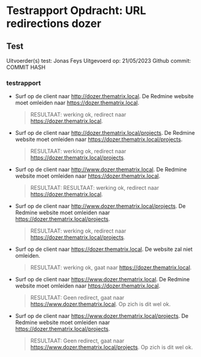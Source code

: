 # Testrapport Opdracht: URL redirections dozer

## Test

Uitvoerder(s) test: Jonas Feys
Uitgevoerd op: 21/05/2023
Github commit:  COMMIT HASH

### testrapport

* Surf op de client naar <http://dozer.thematrix.local>. De Redmine website moet omleiden naar <https://dozer.thematrix.local>.
    > RESULTAAT: werking ok, redirect naar <https://dozer.thematrix.local>.
* Surf op de client naar <http://dozer.thematrix.local/projects>. De Redmine website moet omleiden naar <https://dozer.thematrix.local/projects>.
    > RESULTAAT: werking ok, redirect naar <https://dozer.thematrix.local/projects>.
* Surf op de client naar <http://www.dozer.thematrix.local>. De Redmine website moet omleiden naar <https://dozer.thematrix.local>.
    > RESULTAAT: RESULTAAT: werking ok, redirect naar <https://dozer.thematrix.local>.
* Surf op de client naar <http://www.dozer.thematrix.local/projects>. De Redmine website moet omleiden naar <https://dozer.thematrix.local/projects>.
    > RESULTAAT: werking ok, redirect naar <https://dozer.thematrix.local/projects>.
* Surf op de client naar <https://dozer.thematrix.local>. De website zal niet omleiden.
    > RESULTAAT: werking ok, gaat naar <https://dozer.thematrix.local>.
* Surf op de client naar <https://www.dozer.thematrix.local>. De Redmine website moet omleiden naar <https://dozer.thematrix.local>.
    > RESULTAAT: Geen redirect, gaat naar <https://www.dozer.thematrix.local>. Op zich is dit wel ok. 
* Surf op de client naar <https://www.dozer.thematrix.local/projects>. De Redmine website moet omleiden naar <https://dozer.thematrix.local/projects>.
    > RESULTAAT: Geen redirect, gaat naar <https://www.dozer.thematrix.local/projects>. Op zich is dit wel ok. 
